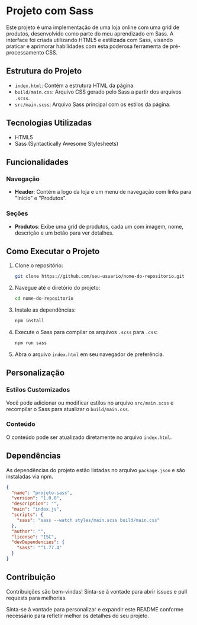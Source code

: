 
# Projeto com Sass

Este projeto é uma implementação de uma loja online com uma grid de produtos, desenvolvido como parte do meu aprendizado em Sass. A interface foi criada utilizando HTML5 e estilizada com Sass, visando praticar e aprimorar habilidades com esta poderosa ferramenta de pré-processamento CSS.

## Estrutura do Projeto

- `index.html`: Contém a estrutura HTML da página.
- `build/main.css`: Arquivo CSS gerado pelo Sass a partir dos arquivos `.scss`.
- `src/main.scss`: Arquivo Sass principal com os estilos da página.

## Tecnologias Utilizadas

- HTML5
- Sass (Syntactically Awesome Stylesheets)

## Funcionalidades

### Navegação

- **Header**: Contém a logo da loja e um menu de navegação com links para "Início" e "Produtos".

### Seções

- **Produtos**: Exibe uma grid de produtos, cada um com imagem, nome, descrição e um botão para ver detalhes.


## Como Executar o Projeto

1. Clone o repositório:
    ```bash
    git clone https://github.com/seu-usuario/nome-do-repositorio.git
    ```

2. Navegue até o diretório do projeto:
    ```bash
    cd nome-do-repositorio
    ```

3. Instale as dependências:
    ```bash
    npm install
    ```

4. Execute o Sass para compilar os arquivos `.scss` para `.css`:
    ```bash
    npm run sass
    ```

5. Abra o arquivo `index.html` em seu navegador de preferência.

## Personalização

### Estilos Customizados

Você pode adicionar ou modificar estilos no arquivo `src/main.scss` e recompilar o Sass para atualizar o `build/main.css`.

### Conteúdo

O conteúdo pode ser atualizado diretamente no arquivo `index.html`.

## Dependências

As dependências do projeto estão listadas no arquivo `package.json` e são instaladas via npm.

```json
{
  "name": "projeto-sass",
  "version": "1.0.0",
  "description": "",
  "main": "index.js",
  "scripts": {
    "sass": "sass --watch styles/main.scss build/main.css"
  },
  "author": "",
  "license": "ISC",
  "devDependencies": {
    "sass": "^1.77.4"
  }
}
```

## Contribuição

Contribuições são bem-vindas! Sinta-se à vontade para abrir issues e pull requests para melhorias.

Sinta-se à vontade para personalizar e expandir este README conforme necessário para refletir melhor os detalhes do seu projeto.
